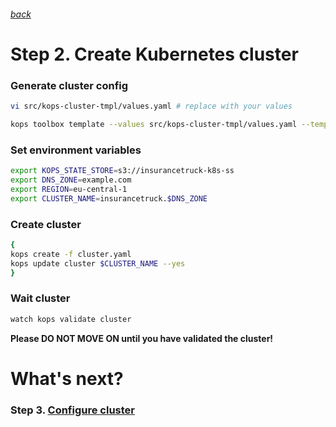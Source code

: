 ###### [back](http://54.152.51.78:10080/ironjab/it-k8s/src/master/docs/step1.md)

# Step 2. Create Kubernetes cluster

### Generate cluster config
```sh
vi src/kops-cluster-tmpl/values.yaml # replace with your values
```
```sh
kops toolbox template --values src/kops-cluster-tmpl/values.yaml --template src/kops-cluster-tmpl/template.yaml --output cluster.yaml
```

### Set environment variables
```sh
export KOPS_STATE_STORE=s3://insurancetruck-k8s-ss
export DNS_ZONE=example.com
export REGION=eu-central-1
export CLUSTER_NAME=insurancetruck.$DNS_ZONE
```

### Create cluster
```sh
{
kops create -f cluster.yaml
kops update cluster $CLUSTER_NAME --yes
}
```

### Wait cluster
```sh
watch kops validate cluster
```

**Please DO NOT MOVE ON until you have validated the cluster!**

# What's next?

### Step 3. [Configure cluster](http://54.152.51.78:10080/ironjab/it-k8s/src/master/docs/step3.md)
